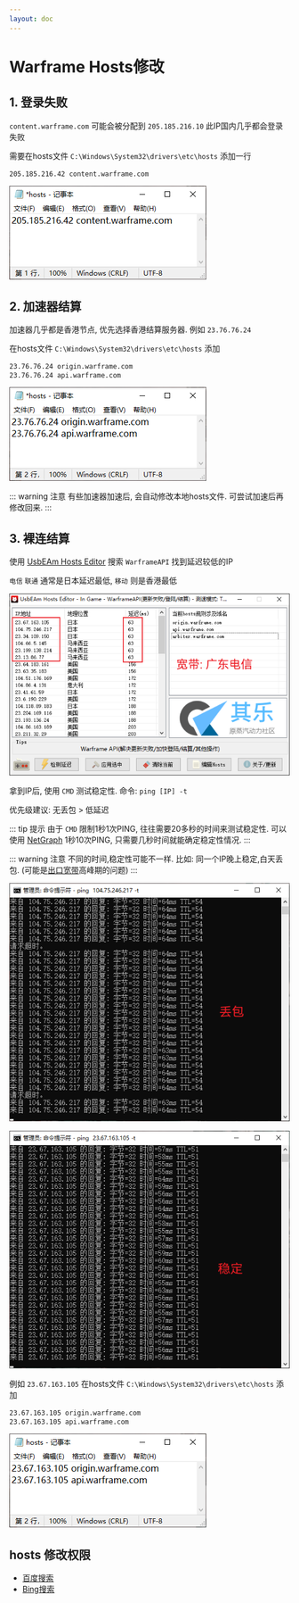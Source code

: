 ```yaml
---
layout: doc
---
```


# Warframe Hosts修改

## 1. 登录失败

`content.warframe.com` 可能会被分配到 `205.185.216.10`
此IP国内几乎都会登录失败

需要在hosts文件 `C:\Windows\System32\drivers\etc\hosts` 添加一行
```
205.185.216.42 content.warframe.com
```
![](assets/wfhosts/42.png)

## 2. 加速器结算

加速器几乎都是香港节点, 优先选择香港结算服务器. 例如 `23.76.76.24`

在hosts文件 `C:\Windows\System32\drivers\etc\hosts` 添加
```
23.76.76.24 origin.warframe.com
23.76.76.24 api.warframe.com
```
![](assets/wfhosts/jsq.png)

::: warning 注意
有些加速器加速后, 会自动修改本地hosts文件. 可尝试加速后再修改回来.
:::

## 3. 裸连结算

使用 [UsbEAm Hosts Editor](https://www.dogfight360.com/blog/475/) 搜索 `WarframeAPI` 找到延迟较低的IP

`电信` `联通` 通常是日本延迟最低, `移动` 则是香港最低

![](assets/wfhosts/usbeam.png)

拿到IP后, 使用 `CMD` 测试稳定性. 命令: `ping [IP] -t`

优先级建议: 无丢包 > 低延迟

::: tip 提示
由于 `CMD` 限制1秒1次PING, 往往需要20多秒的时间来测试稳定性.
可以使用 [NetGraph](https://wwe.lanzoui.com/iDdnEv3srgf) 1秒10次PING, 只需要几秒时间就能确定稳定性情况.
:::

::: warning 注意
不同的时间,稳定性可能不一样. 比如: 同一个IP晚上稳定,白天丢包. (可能是[出口宽带](https://baike.baidu.com/item/%E5%87%BA%E5%8F%A3%E5%B8%A6%E5%AE%BD)高峰期的问题)
:::

![](assets/wfhosts/db.png)

![](assets/wfhosts/wd.png)

例如 `23.67.163.105` 在hosts文件 `C:\Windows\System32\drivers\etc\hosts` 添加
```
23.67.163.105 origin.warframe.com
23.67.163.105 api.warframe.com
```

![](assets/wfhosts/luol.png)

## hosts 修改权限

- [百度搜索](https://www.baidu.com/s?wd=hosts%E4%BF%AE%E6%94%B9%E6%9D%83%E9%99%90)
- [Bing搜索](https://cn.bing.com/search?q=hosts%E4%BF%AE%E6%94%B9%E6%9D%83%E9%99%90)